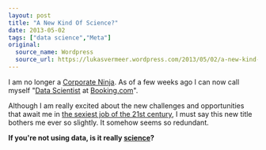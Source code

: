 ```yaml
---
layout: post
title: "A New Kind Of Science?"
date: 2013-05-02
tags: ["data science","Meta"]
original:
  source_name: Wordpress
  source_url: https://lukasvermeer.wordpress.com/2013/05/02/a-new-kind-of-science/
---
```


I am no longer a [Corporate Ninja](http://lukasvermeer.wordpress.com/2010/05/07/i-am-a-business-ninja/). As of a few weeks ago I can now call myself "[Data Scientist](http://www.linkedin.com/in/lukasvermeer) at [Booking.com](http://www.booking.com/)".

Although I am really excited about the new challenges and opportunities that await me in [the sexiest job of the 21st century](http://hbr.org/2012/10/data-scientist-the-sexiest-job-of-the-21st-century/), I must say this new title bothers me ever so slightly. It somehow seems so redundant.

**If you're not using data, is it really [science](http://en.wikipedia.org/wiki/Science)?**